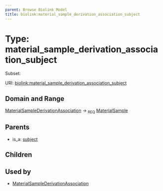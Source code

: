 ```yaml
---
parent: Browse Biolink Model
title: biolink:material_sample_derivation_association_subject
---
```


# Type: material_sample_derivation_association_subject

Subset:




URI: [biolink:material_sample_derivation_association_subject](https://w3id.org/biolink/vocab/material_sample_derivation_association_subject)

## Domain and Range

[MaterialSampleDerivationAssociation](MaterialSampleDerivationAssociation.md) ->  <sub>REQ</sub> [MaterialSample](MaterialSample.md)

## Parents

 *  is_a: [subject](subject.md)

## Children


## Used by

 * [MaterialSampleDerivationAssociation](MaterialSampleDerivationAssociation.md)
